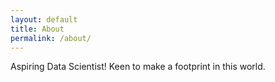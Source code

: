 ```yaml
---
layout: default
title: About
permalink: /about/
---
```


Aspiring Data Scientist! Keen to make a footprint in this world.
